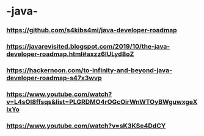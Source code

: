 # -java-

### https://github.com/s4kibs4mi/java-developer-roadmap

### https://javarevisited.blogspot.com/2019/10/the-java-developer-roadmap.html#axzz6lULyd8oZ

### https://hackernoon.com/to-infinity-and-beyond-java-developer-roadmap-s47x3wvp

### https://www.youtube.com/watch?v=L4sOI8ffsqs&list=PLGRDMO4rOGcOirWnWTOyBWguwxgeXlxYo

### https://www.youtube.com/watch?v=sK3KSe4DdCY
